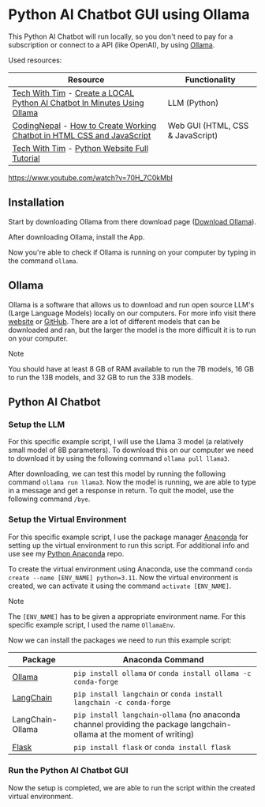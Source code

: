 # Python AI Chatbot GUI using Ollama

This Python AI Chatbot will run locally, so you don't need to pay for a
subscription or connect to a API (like OpenAI), by using
[Ollama](https://ollama.com/).

Used resources:

| Resource                                                                                                                                                                        | Functionality                    |
| ------------------------------------------------------------------------------------------------------------------------------------------------------------------------------- | -------------------------------- |
| [Tech With Tim](https://www.youtube.com/@TechWithTim) - [Create a LOCAL Python AI Chatbot In Minutes Using Ollama](https://www.youtube.com/watch?v=d0o89z134CQ)                 | LLM (Python)                     |
| [CodingNepal](https://www.codingnepalweb.com/) - [How to Create Working Chatbot in HTML CSS and JavaScript](https://www.codingnepalweb.com/create-chatbot-html-css-javascript/) | Web GUI (HTML, CSS & JavaScript) |
| [Tech With Tim](https://www.youtube.com/@TechWithTim) - [Python Website Full Tutorial](https://www.youtube.com/watch?v=dam0GPOAvVI)                                             |

https://www.youtube.com/watch?v=70H_7C0kMbI

## Installation

Start by downloading Ollama from there download page
([Download Ollama](https://ollama.com/download)).

After downloading Ollama, install the App.

Now you're able to check if Ollama is running on your computer by typing in the
command `ollama`.

## Ollama

Ollama is a software that allows us to download and run open source LLM's
(Large Language Models) locally on our computers. For more info visit there
[website](https://ollama.com/) or [GitHub](https://github.com/ollama/ollama).
There are a lot of different models that can be downloaded and ran, but the
larger the model is the more difficult it is to run on your computer.

> [!NOTE]
> You should have at least 8 GB of RAM available to run the 7B models, 16 GB to
> run the 13B models, and 32 GB to run the 33B models.

## Python AI Chatbot

### Setup the LLM

For this specific example script, I will use the Llama 3 model (a relatively
small model of 8B parameters). To download this on our computer we need to
download it by using the following command `ollama pull llama3`.

After downloading, we can test this model by running the following command
`ollama run llama3`. Now the model is running, we are able to type in a message
and get a response in return. To quit the model, use the following command
`/bye`.

### Setup the Virtual Environment

For this specific example script, I use the package manager
[Anaconda](https://www.anaconda.com/) for setting up the virtual environment to
run this script. For additional info and use see my
[Python Anaconda](https://github.com/MikeBidinger/Python_Anaconda) repo.

To create the virtual environment using Anaconda, use the command
`conda create --name [ENV_NAME] python=3.11`. Now the virtual environment is
created, we can activate it using the command `activate [ENV_NAME]`.

> [!NOTE]
> The `[ENV_NAME]` has to be given a appropriate environment name. For this
> specific example script, I used the name `OllamaEnv`.

Now we can install the packages we need to run this example script:

| Package                                 | Anaconda Command                                                                                                     |
| --------------------------------------- | -------------------------------------------------------------------------------------------------------------------- |
| [Ollama](https://ollama.com/)           | `pip install ollama` or `conda install ollama -c conda-forge`                                                        |
| [LangChain](https://www.langchain.com/) | `pip install langchain` or `conda install langchain -c conda-forge`                                                  |
| LangChain-Ollama                        | `pip install langchain-ollama` (no anaconda channel providing the package langchain-ollama at the moment of writing) |
| [Flask](https://flask.palletsprojects.com/)                                   | `pip install flask` or `conda install flask`                                                                         |

### Run the Python AI Chatbot GUI

Now the setup is completed, we are able to run the script within the created
virtual environment.
